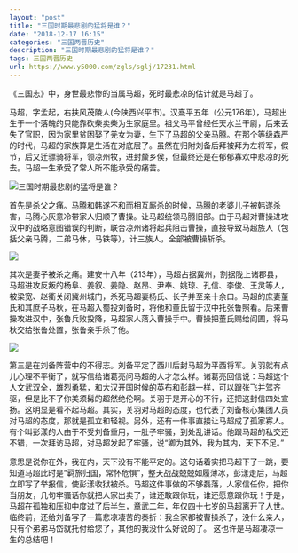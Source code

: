 ```yaml
---
layout: "post"
title: "三国时期最悲剧的猛将是谁？"
date: "2018-12-17 16:15"
categories: "三国两晋历史"
description: "三国时期最悲剧的猛将是谁？"
tags: 三国两晋历史
url: https://www.y5000.com/zgls/sglj/17231.html
---
```






《三国志》中，身世最悲惨的当属马超，死时最悲凉的估计就是马超了。

马超，字孟起，右扶风茂陵人(今陕西兴平市)。汉熹平五年（公元176年），马超出生于一个落魄的只能靠砍柴卖柴为生家庭里。祖父马平曾经任天水兰干尉，后来丢失了官职，因为家里贫困娶了羌女为妻，生下了马超的父亲马腾。在那个等级森严的时代，马超的家族算是生活在对底层了。虽然在归附刘备后拜被拜为左将军，假节，后又迁骠骑将军，领凉州牧，进封斄乡侯，但最终还是在郁郁寡欢中悲凉的死去。马超一生承受了常人所不能承受的痛苦。

![三国时期最悲剧的猛将是谁？](/uploads/allimg/170316/6-1F316110U2M1.JPG)

首先是杀父之痛。马腾和韩遂不和而相互厮杀的时候，马腾的老婆儿子被韩遂杀害，马腾心灰意冷带家人归顺了曹操。让马超统领马腾旧部。由于马超对曹操进攻汉中的战略意图错误的判断，联合凉州诸将起兵阻击曹操，直接导致马超族人（包括父亲马腾，二弟马休，马铁等），计三族人，全部被曹操斩杀。

![](https://img.y5000.com/uploads/allimg/170316/111F22J0-0.jpg)

其次是妻子被杀之痛。建安十八年（213年），马超占据冀州，割据陇上诸郡县，马超进攻反叛的杨阜、姜叙、姜隐、赵昂、尹奉、姚琼、孔信、李俊、王灵等人，被梁宽、赵衢关闭冀州城门，杀死马超妻杨氏、长子并至亲十余口。马超的庶妻董氏和其庶子马秋，在马超入蜀投刘备时，将他和董氏留于汉中托张鲁照看。后来曹操攻进汉中，张鲁兵败投降，马超家人落入曹操手中。曹操把董氏赐给阎圃，将马秋交给张鲁处置，张鲁亲手杀了他。

![](https://img.y5000.com/uploads/allimg/170316/111F21335-1.jpg)

第三是在刘备阵营中的不得志。刘备平定了西川后封马超为平西将军。关羽就有点儿心理不平衡了，就写信给诸葛亮问马超的人才怎么样。诸葛亮回信说：马超这个人文武双全，雄烈勇猛，和大汉开国时候的英布和彭越一样，可以跟张飞并驾齐驱，但是比不了你美须髯的超然绝伦啊。关羽于是开心的不行，还把这封信四处宣扬。这明显是看不起马超。其实，关羽对马超的态度，也代表了刘备核心集团人员对马超的态度，那就是孤立和轻视。另外，还有一件事直接让马超成了孤家寡人。有个叫彭漾的人由于不受刘备重用，一肚子牢骚，到处乱讲话。他跟马超的私交还不错，一次拜访马超，对马超发起了牢骚，说“卿为其外，我为其内，天下不足。”

意思是说你在外，我在内，天下没有不能平定的。这句话着实把马超下了一跳，要知道马超此时是“羁旅归国，常怀危惧”，整天战战兢兢如履薄冰，彭漾走后，马超立即写了举报信，使彭漾收狱被杀。马超这件事做的不够磊落，人家信任你，把你当朋友，几句牢骚话你就把人家出卖了，谁还敢跟你玩，谁还愿意跟你玩！于是，马超在孤独和压抑中度过了后半生，章武二年，年仅四十七岁的马超离开了人世。临终前，还给刘备写了一篇悲凉凄苦的奏折：我全家都被曹操杀了，没什么亲人，只有个弟弟马岱就托付给您了，其他的我没什么好说的了。
这也许是马超凄凉一生的总结吧！
